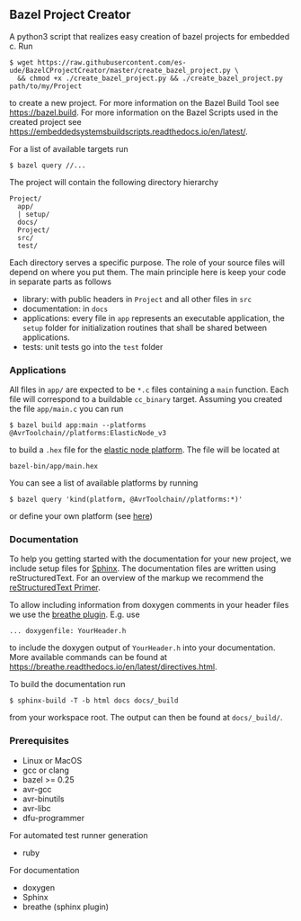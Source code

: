 Bazel Project Creator
---------

A python3 script that realizes easy creation of bazel projects
for embedded c. Run
```
$ wget https://raw.githubusercontent.com/es-ude/BazelCProjectCreator/master/create_bazel_project.py \
  && chmod +x ./create_bazel_project.py && ./create_bazel_project.py path/to/my/Project
```
to create a new project.
For more information on the Bazel Build Tool see https://bazel.build.
For more information on the Bazel Scripts used in the created project see https://embeddedsystemsbuildscripts.readthedocs.io/en/latest/.

For a list of available targets run
```
$ bazel query //...
```

The project will contain the following directory hierarchy
```
Project/
  app/
  | setup/
  docs/
  Project/
  src/
  test/
```
Each directory serves a specific purpose.
The role of your source files will depend on where
you put them.
The main principle here is keep your code in separate
parts as follows
  * library: with public headers in `Project` and all other files in `src`
  * documentation: in `docs`
  * applications: every file in `app` represents an executable application,
    the `setup` folder for initialization routines that shall be shared between
    applications.
  * tests: unit tests go into the `test` folder

### Applications

All files in `app/` are expected to be `*.c` files
containing a `main` function. Each file will
correspond to a buildable `cc_binary` target.
Assuming you created the file `app/main.c` you can run
```
$ bazel build app:main --platforms @AvrToolchain//platforms:ElasticNode_v3
```
to build a `.hex` file for the [elastic node platform](https://github.com/es-ude?utf8=%E2%9C%93&q=ElasticNode&type=&language=). The file will be located at
```
bazel-bin/app/main.hex
```

You can see a list of available platforms
by running
```
$ bazel query 'kind(platform, @AvrToolchain//platforms:*)'
```
or define your own platform (see [here](https://embeddedsystemsbuildscripts.readthedocs.io/en/latest/Platforms.html))

### Documentation
To help you getting started with the documentation for your new project,
we include setup files for [Sphinx](http://www.sphinx-doc.org/en/master/).
The documentation files are written using reStructuredText.
For an overview of the markup we recommend the [reStructuredText Primer](http://www.sphinx-doc.org/en/master/usage/restructuredtext/basics.html).

To allow including information from doxygen comments in your header files we
use the [breathe plugin](https://breathe.readthedocs.io/en/latest/).
E.g. use
```
... doxygenfile: YourHeader.h
```
to include the doxygen output of `YourHeader.h` into your documentation.
More available commands can be found at https://breathe.readthedocs.io/en/latest/directives.html.

To build the documentation run
```
$ sphinx-build -T -b html docs docs/_build
```
from your workspace root. The output can then be found at `docs/_build/`.

### Prerequisites

* Linux or MacOS
* gcc or clang
* bazel >= 0.25
* avr-gcc
* avr-binutils
* avr-libc
* dfu-programmer

For automated test runner
generation
* ruby

For documentation
* doxygen
* Sphinx
* breathe (sphinx plugin)
